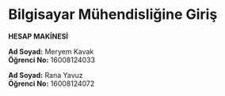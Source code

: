 # Bilgisayar Mühendisliğine Giriş

**HESAP MAKİNESİ**

**Ad Soyad:** Meryem Kavak  
**Öğrenci No:** 16008124033

**Ad Soyad:** Rana Yavuz  
**Öğrenci No:** 16008124072
